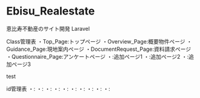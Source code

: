 # Ebisu_Realestate
恵比寿不動産のサイト開発 Laravel


Class管理表
・Top_Page:トップページ
・Overview_Page:概要物件ページ
・Guidance_Page:現地案内ページ
・DocumentRequest_Page:資料請求ページ
・Questionnaire_Page:アンケートページ
・:追加ページ1
・:追加ページ2
・:追加ページ3

test

id管理表
・:
・:
・:
・:
・:
・:
・:
・:
・:
・:
